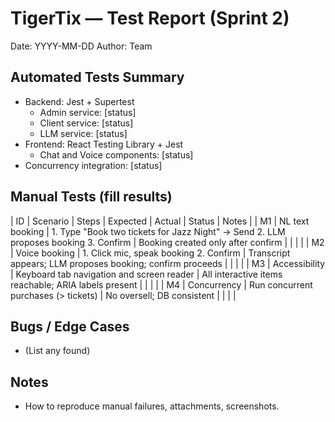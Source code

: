 # TigerTix — Test Report (Sprint 2)

Date: YYYY-MM-DD
Author: Team

## Automated Tests Summary
- Backend: Jest + Supertest
  - Admin service: [status]
  - Client service: [status]
  - LLM service: [status]
- Frontend: React Testing Library + Jest
  - Chat and Voice components: [status]
- Concurrency integration: [status]

## Manual Tests (fill results)
| ID | Scenario | Steps | Expected | Actual | Status | Notes |
| M1 | NL text booking | 1. Type "Book two tickets for Jazz Night" → Send 2. LLM proposes booking 3. Confirm | Booking created only after confirm |  |  |  |
| M2 | Voice booking | 1. Click mic, speak booking 2. Confirm | Transcript appears; LLM proposes booking; confirm proceeds |  |  |  |
| M3 | Accessibility | Keyboard tab navigation and screen reader | All interactive items reachable; ARIA labels present |  |  |  |
| M4 | Concurrency | Run concurrent purchases (> tickets) | No oversell; DB consistent |  |  |  |

## Bugs / Edge Cases
- (List any found)

## Notes
- How to reproduce manual failures, attachments, screenshots.